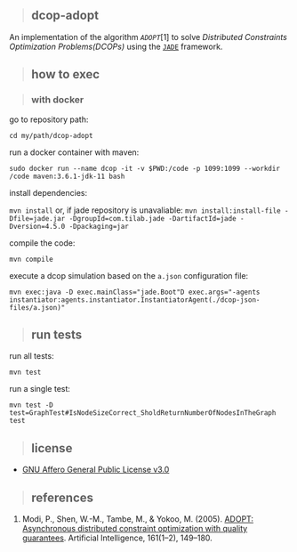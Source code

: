 >## dcop-adopt

An implementation of the algorithm _`ADOPT`_[1] to solve _Distributed Constraints Optimization Problems(DCOPs)_ using the [`JADE`](http://jade.tilab.com/) framework.

>## how to exec

>### with docker

go to repository path:

`
cd my/path/dcop-adopt
`

run a docker container with maven:

```
sudo docker run --name dcop -it -v $PWD:/code -p 1099:1099 --workdir /code maven:3.6.1-jdk-11 bash
```

install dependencies:

`
mvn install
`
or, if jade repository is unavaliable:
`
mvn install:install-file -Dfile=jade.jar -DgroupId=com.tilab.jade -DartifactId=jade -Dversion=4.5.0 -Dpackaging=jar
`

compile the code:

`
mvn compile
`

execute a dcop simulation based on the `a.json` configuration file:

```
mvn exec:java -D exec.mainClass="jade.Boot"D exec.args="-agents instantiator:agents.instantiator.InstantiatorAgent(./dcop-json-files/a.json)"
```

>## run tests

run all tests:

`
mvn test
`

run a single test:

```
mvn test -D test=GraphTest#IsNodeSizeCorrect_SholdReturnNumberOfNodesInTheGraph test
```

>## license
* [GNU Affero General Public License v3.0](https://github.com/SMA-FGA/dcop-adopt/blob/master/LICENSE)

>## references
1. Modi, P., Shen, W.-M., Tambe, M., & Yokoo, M. (2005). [ADOPT: Asynchronous distributed constraint optimization with quality guarantees](http://teamcore.usc.edu/papers/2005/aij-modi.pdf). Artificial Intelligence, 161(1–2), 149–180.

